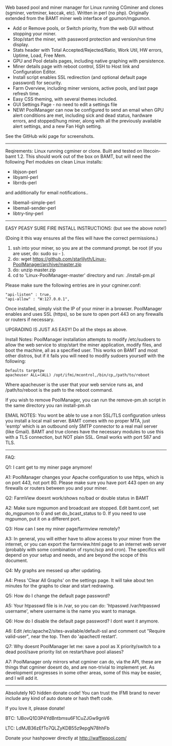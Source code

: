 Web based pool and miner manager for Linux running CGminer and clones (sgminer, vertminer, keccak, etc). Written in perl (no php). 
Originally extended from the BAMT miner web interface of gpumon/mgpumon.

* Add or Remove pools, or Switch priority, from the web GUI without stopping your miner.
* Stop/start the miner, with password protection and version/run time display.
* Stats header with Total Accepted/Rejected/Ratio, Work Util, HW errors, Uptime, Load, Free Mem.
* GPU and Pool details pages, including native graphing with persistence. 
* Miner details page with reboot control, SSH to Host link and Configuration Editor.
* Install script enables SSL redirection (and optional default page password) for security.
* Farm Overview, including miner versions, active pools, and last page refresh time.
* Easy CSS theming, with several themes included. 
* GUI Settings Page - no need to edit a settings file
* NEW! PoolManager can now be configured to send an email when GPU alert conditions are met, including sick and dead status, hardware errors, and stopped/hung miner, along with all the previously available alert settings, and a new Fan High setting. 

See the GitHub wiki page for screenshots.

-----

Reqirements: Linux running cgminer or clone. Built and tested on litecoin-bamt 1.2.
This should work out of the box on BAMT, but will need the following Perl modules on clean Linux installs: 

* libjson-perl
* libyaml-perl 
* librrds-perl

and additionally for email notifications..
* libemail-simple-perl
* libemail-sender-perl
* libtry-tiny-perl

------

EASY PEASY SURE FIRE INSTALL INSTRUCTIONS: (but see the above note!)

(Doing it this way ensures all the files will have the correct permissions.)

1. ssh into your miner, so you are at the command prompt. be root (if you are user, do: sudo su - ).
1. do: wget https://github.com/starlilyth/Linux-PoolManager/archive/master.zip
1. do: unzip master.zip
1. cd to 'Linux-PoolManager-master' directory and run: ./install-pm.pl

Please make sure the following entries are in your cgminer.conf:

    "api-listen" : true,
    "api-allow" : "W:127.0.0.1",

Once installed, simply visit the IP of your miner in a browser. PoolManager enables and uses SSL (https), so be sure to open port 443 on any firewalls or routers if necessary. 

UPGRADING IS JUST AS EASY!
  Do all the steps as above.

Install Notes: 
PoolManager installation attempts to modify /etc/sudoers to allow the web service to stop/start the miner application, modify files, and boot the machine, all as a specified user. This works on BAMT and most other distros, but if it fails you will need to modify sudoers yourself with the following: 

    Defaults targetpw  
    apacheuser ALL=(ALL) /opt/ifmi/mcontrol,/bin/cp,/path/to/reboot

Where apacheuser is the user that your web service runs as, and /path/to/reboot is the path to the reboot command. 

If you wish to remove PoolManager, you can run the remove-pm.sh script in the same directory you ran install-pm.sh

EMAIL NOTES: You wont be able to use a non SSL/TLS configuration unless you install a local mail server. BAMT comes with no proper MTA, just 'esmtp' which is an outbound only SMTP connector to a real mail server (like Gmail). BAMT and true clones have the necessary modules to use this with a TLS connection, but NOT plain SSL.
Gmail works with port 587 and TLS. 

-----

FAQ: 

Q1: I cant get to my miner page anymore! 

A1: PoolManager changes your Apache configuration to use https, which is on port 443, not port 80. Please make sure you have port 443 open on any firewalls or routers between you and your miner. 

Q2: FarmView doesnt work/shows no/bad or double status in BAMT

A2: Make sure mgpumon and broadcast are stopped. Edit bamt.conf, set do_mgpumon to 0 and set do_bcast_status to 0. If you need to use mgpumon, put it on a different port. 

Q3: How can I see my miner page/farmview remotely?

A3: In general, you will either have to allow access to your miner from the internet, or you can export the farmview.html page to an internet web server (probably with some combination of rsync/scp and cron). The specifics will depend on your setup and needs, and are beyond the scope of this document. 

Q4: My graphs are messed up after updating. 

A4: Press 'Clear All Graphs' on the settings page. It will take about ten minutes for the graphs to clear and start redrawing. 

Q5: How do I change the default page password? 

A5: Your htpasswd file is in /var, so you can do: 'htpasswd /var/htpasswd username', where username is the name you want to manage. 

Q6: How do I disable the default page password? I dont want it anymore.  

A6: Edit /etc/apache2/sites-available/default-ssl and comment out "Require valid-user", near the top. Then do 'apachectl restart'. 

Q7: Why doesnt PoolManager let me: save a pool as X priority/switch to a dead pool/save priority list on restart/have pool aliases?

A7: PoolManager only mirrors what cgminer can do, via the API, these are things that cgminer doesnt do, and are non-trivial to implement yet. As development progresses in some other areas, some of this may be easier, and I will add it. 

-----

Absolutely NO hidden donate code! 
You can trust the IFMI brand to never include any kind of auto donate or hash theft code.

If you love it, please donate!

BTC: 1JBovQ1D3P4YdBntbmsu6F1CuZJGw9gnV6

LTC: LdMJB36zEfTo7QLZyKDB55z9epgN78hhFb

Donate your hashpower directly at http://wafflepool.com/
